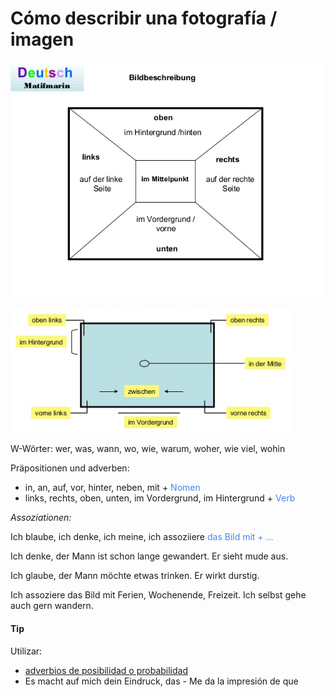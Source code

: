 # Cómo describir una fotografía / imagen

![Describir imagen](./imagenes/bildbeschreibung.jpg)

![Describir imagen](./imagenes/bildbeschreibung2.png)

W-Wörter: wer, was, wann, wo, wie, warum, woher, wie viel, wohin

Präpositionen und adverben:
* in, an, auf, vor, hinter, neben, mit +  <span style="color:#4287f5">Nomen</span>
* links, rechts, oben, unten, im Vordergrund, im Hintergrund +  <span style="color:#4287f5">Verb </span>

_Assoziationen:_

Ich blaube, ich denke, ich meine, ich assoziiere <span style="color:#4287f5">das Bild mit + ...</span>

Ich denke, der Mann ist schon lange gewandert. Er sieht mude aus.

Ich glaube,  der Mann möchte etwas trinken. Er wirkt durstig.

Ich assoziere das Bild mit Ferien, Wochenende, Freizeit. Ich selbst gehe auch gern wandern.

#### Tip

Utilizar:
* [adverbios de posibilidad o probabilidad](../vocabulario/adv-probabilidad.md)
* Es macht auf mich dein Eindruck, das - Me da la impresión de que
